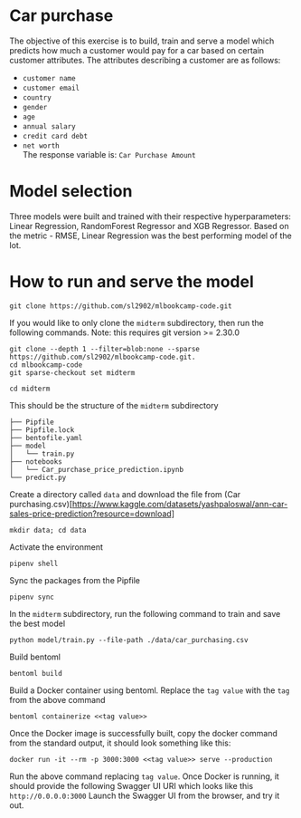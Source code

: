 # Car purchase
The objective of this exercise is to build, train and serve a model which predicts how much a customer would pay for a car based on certain customer attributes. The attributes describing a customer are as follows:</br>
   -  `customer name`</br>
   -  `customer email` </br>
   -  `country` </br>
   -  `gender` </br>
   -  `age` </br>
   -  `annual salary` </br>
   -  `credit card debt`</br>
   -  `net worth`</br>
The response variable is: `Car Purchase Amount`

# Model selection
Three models were built and trained with their respective hyperparameters: Linear Regression, RandomForest Regressor and XGB Regressor. Based on the metric - RMSE, Linear Regression was the best performing model of the lot.

# How to run and serve the model
   ```
   git clone https://github.com/sl2902/mlbookcamp-code.git
   ```
   If you would like to only clone the `midterm` subdirectory, then run the following commands. Note: this requires git version >= 2.30.0
   ```
   git clone --depth 1 --filter=blob:none --sparse https://github.com/sl2902/mlbookcamp-code.git. 
   cd mlbookcamp-code
   git sparse-checkout set midterm
   ```
   ```
   cd midterm
   ```
   This should be the structure of the `midterm` subdirectory
   ```
   ├── Pipfile
   ├── Pipfile.lock
   ├── bentofile.yaml
   ├── model
   │   └── train.py
   ├── notebooks
   │   └── Car_purchase_price_prediction.ipynb
   └── predict.py
   ```
   Create a directory called `data` and download the file from (Car purchasing.csv)[https://www.kaggle.com/datasets/yashpaloswal/ann-car-sales-price-prediction?resource=download]
   ```
   mkdir data; cd data
   ```
   Activate the environment
   ```
   pipenv shell
   ```
   Sync the packages from the Pipfile
   ```
   pipenv sync
   ```
   In the `midterm` subdirectory, run the following command to train and save the best model
   ```
   python model/train.py --file-path ./data/car_purchasing.csv
   ```
   Build bentoml
   ```
   bentoml build
   ```
   Build a Docker container using bentoml. Replace the `tag value` with the `tag` from the above command
   ```
   bentoml containerize <<tag value>>
   ```
   Once the Docker image is successfully built, copy the docker command from the standard output, it should look something like this:
   ```
   docker run -it --rm -p 3000:3000 <<tag value>> serve --production
   ```
   Run the above command replacing `tag value`. Once Docker is running, it should provide the following Swagger UI URI which looks like this `http://0.0.0.0:3000`
   Launch the Swagger UI from the browser, and try it out.
